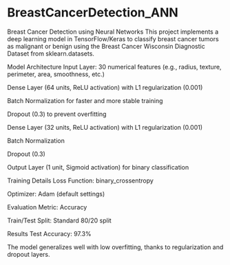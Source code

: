 # BreastCancerDetection_ANN
Breast Cancer Detection using Neural Networks
This project implements a deep learning model in TensorFlow/Keras to classify breast cancer tumors as malignant or benign using the Breast Cancer Wisconsin Diagnostic Dataset from sklearn.datasets.

Model Architecture
Input Layer: 30 numerical features (e.g., radius, texture, perimeter, area, smoothness, etc.)

Dense Layer (64 units, ReLU activation) with L1 regularization (0.001)

Batch Normalization for faster and more stable training

Dropout (0.3) to prevent overfitting

Dense Layer (32 units, ReLU activation) with L1 regularization (0.001)

Batch Normalization

Dropout (0.3)

Output Layer (1 unit, Sigmoid activation) for binary classification

Training Details
Loss Function: binary_crossentropy

Optimizer: Adam (default settings)

Evaluation Metric: Accuracy

Train/Test Split: Standard 80/20 split

Results
Test Accuracy: 97.3%

The model generalizes well with low overfitting, thanks to regularization and dropout layers.

